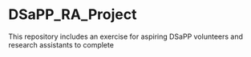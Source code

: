 # DSaPP_RA_Project
This repository includes an exercise for aspiring DSaPP volunteers and research assistants to complete
